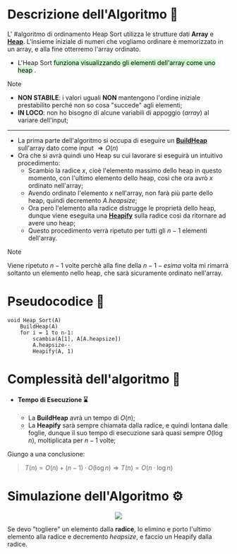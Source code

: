 # Descrizione dell'Algoritmo 📃
L' #algoritmo di ordinamento Heap Sort utilizza le strutture dati **Array** e [**Heap**](obsidian://open?vault=obsidian-git-sync&file=Algoritmi%20e%20Strutture%20Dati%2F2.%20%F0%9F%94%A9%20Strutture%20Dati%2F%F0%9F%9F%A3%20Heap%2F1.%20Descrizione%20Heap).
L'insieme iniziale di numeri che vogliamo ordinare è memorizzato in un array, e alla fine otterremo l'array ordinato.
- L'Heap Sort <mark style="background: #BBFABBA6;">funziona visualizzando gli elementi dell'array come uno heap</mark> .

>[!Note]
>- **NON STABILE**: i valori uguali **NON** mantengono l'ordine iniziale prestabilito perché non so cosa "succede" agli elementi;
>- **IN LOCO**: non ho bisogno di alcune variabili di appoggio (*array*) al variare dell'input;

***
- La prima parte dell'algoritmo si occupa di eseguire un [**BuildHeap**](obsidian://open?vault=obsidian-git-sync&file=Algoritmi%20e%20Strutture%20Dati%2F2.%20%F0%9F%94%A9%20Strutture%20Dati%2F%F0%9F%9F%A3%20Heap%2F2.%20Operazioni%20Heap) sull'array dato come input $\Rightarrow O(n)$
- Ora che si avrà quindi uno Heap su cui lavorare si eseguirà un intuitivo procedimento:
	- Scambio la radice $x$, cioè l'elemento massimo dello heap in questo momento, con l'ultimo elemento dello heap, così che ora avrò $x$ ordinato nell'array;
	- Avendo ordinato l'elemento $x$ nell'array, non farà più parte dello heap, quindi decremento $A.heapsize$;
	- Ora però l'elemento alla radice distrugge le proprietà dello heap, dunque viene eseguita una [**Heapify**](obsidian://open?vault=obsidian-git-sync&file=Algoritmi%20e%20Strutture%20Dati%2F2.%20%F0%9F%94%A9%20Strutture%20Dati%2F%F0%9F%9F%A3%20Heap%2F2.%20Operazioni%20Heap) sulla radice così da ritornare ad avere uno heap;
	- Questo procedimento verrà ripetuto per tutti gli $n-1$ elementi dell'array.

>[!Note]
>Viene ripetuto $n-1$ volte perchè alla fine della $n-1-esima$ volta mi rimarrà soltanto un elemento nello heap, che sarà sicuramente ordinato nell'array.
# Pseudocodice 🧬
``` Pseudocodice TI:"Heap_Sort" "FOLD"
void Heap_Sort(A)
	BuildHeap(A)
	for i = 1 to n-1:
		scambia(A[1], A[A.heapsize])
		A.heapsize--
		Heapify(A, 1)
```

# Complessità dell'algoritmo 🔬
- #### Tempo di Esecuzione ⌛
	- La **BuildHeap** avrà un tempo di $O(n)$;
	- La **Heapify** sarà sempre chiamata dalla radice, e quindi lontana dalle foglie, dunque il suo tempo di esecuzione sarà quasi sempre $O(\log n)$, moltiplicata per $n-1$ volte;

Giungo a una conclusione:
>$T(n) = O(n) + (n-1)·O(\log n) \Rightarrow T(n) = O(n·\log n)$ 

# Simulazione dell'Algoritmo ⚙️
<center><img src="https://miro.medium.com/max/1047/0*hVi2iYTIVkrm9ODv.gif"></center>

Se devo "togliere" un elemento dalla **radice**, lo elimino e porto l'ultimo elemento alla radice e decremento $heapsize$, e faccio un Heapify dalla radice.